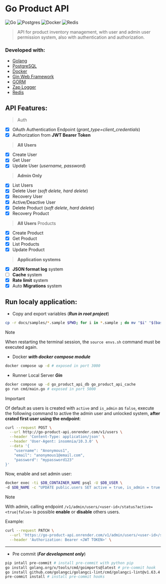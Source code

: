 

# Go Product API
![Go](https://img.shields.io/badge/go-%2300ADD8.svg?style=for-the-badge&logo=go&logoColor=white)
![Postgres](https://img.shields.io/badge/postgres-%23316192.svg?style=for-the-badge&logo=postgresql&logoColor=white)
![Docker](https://img.shields.io/badge/docker-%230db7ed.svg?style=for-the-badge&logo=docker&logoColor=white)
![Redis](https://img.shields.io/badge/redis-%23DD0031.svg?style=for-the-badge&logo=redis&logoColor=white)
<!-- ![Nginx](https://img.shields.io/badge/nginx-%23009639.svg?style=for-the-badge&logo=nginx&logoColor=white) -->

> API for product inventory management, with user and admin user permission system, also with authentication and authorization.

### Developed with:
- [Golang](https://go.dev/)
- [PostgreSQL](https://www.postgresql.org/)
- [Docker](https://www.docker.com/)
- [Gin Web Framework](https://gin-gonic.com/)
- [GORM](https://gorm.io/index.html)
- [Zap Logger](https://github.com/uber-go/zap)
- [Redis](https://github.com/redis/go-redis)
<!-- - [NGnix](https://nginx.org/) -->

## API Features:

> Auth
- [x] OAuth Authentication Endpoint (*_grant_type=client_credentials_*)
- [x] Authorization from **JWT Bearer Token**
> **All Users**
- [x] Create User
- [x] Get User
- [x] Update User (*_username, password_*)
> **Admin Only**
- [x] List Users
- [x] Delete User (*_soft delete, hard delete_*)
- [x] Recovery User
- [x] Active/Deactive User
- [x] Delete Product (*_soft delete_*, *_hard delete_*)
- [x] Recovery Product
> **All Users** Products
- [x] Create Product
- [x] Get Product
- [x] List Products
- [x] Update Product
> **Application systems**
- [x] **JSON format log** system
- [ ] **Cache** system
- [x] **Rate limit** system
- [x] Auto **Migrations** system
<!-- - [ ] **NGnix** proxy System -->

## Run localy application:
- Copy and export variables (*__Run in root project__*)
```bash
cp -r docs/samples/*.sample $PWD; for i in *.sample ; do mv "$i" "$(basename "$i" .sample)" ; done && source envs.sh
```
> [!NOTE]
> When restarting the terminal session, the `source envs.sh` command must be executed again.

- Docker *__with docker compose module__*
```bash
docker compose up -d # exposed in port 3000
```

- Runner Local Server *__Gin__*
```bash
docker compose up -d go_product_api_db go_product_api_cache
go run cmd/main.go # exposed in port 5000
```

> [!IMPORTANT]
> Of default as users is created with `active` and `is_admin` as `false`, execute the following command to active the admin user and unlocked system, **after crated first user using the endpoint**:
```bash
curl --request POST \
  --url http://go-product-api.onrender.com/v1/users \
  --header 'Content-Type: application/json' \
  --header 'User-Agent: insomnia/10.3.0' \
  --data '{
	"username": "Anonymous1",
	"email": "anonymous1@email.com",
	"password": "mypassword123"
}'
```

Now, enable and set admin user:
```bash
docker exec -ti $DB_CONTAINER_NAME psql -U $DB_USER \
-d $DB_NAME -c "UPDATE public.users SET active = true, is_admin = true WHERE id = 1;"
```
> [!NOTE]
> With admin, calling endpoint `/v1/admin/users/<user-id>/status?active=<true|false>` is possible **enable** or **disable** others users.

Example:
```bash
curl --request PATCH \
  --url 'https://go-product-api.onrender.com/v1/admin/users/<user-id>/status?active=true' \
  --header 'Authorization: Bearer <JWT TOKEN>' \
```
---
- Pre commit (*__For development only__*)
```bash
pip intall pre-commit # install pre-commit with python pip
go install golang.org/x/tools/cmd/goimports@latest # pre-commit hook
go install github.com/golangci/golangci-lint/cmd/golangci-lint@v1.63.4 # pre-commit hook
pre-commit install # install pre-commit hooks
```
